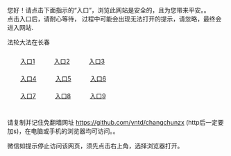您好！请点击下面指示的“入口”，浏览此网站是安全的，且为您带来平安。。 <br/>
点击入口后，请耐心等待， 过程中可能会出现无法打开的提示，请忽略，最终会进入网站. </br>

法轮大法在长春<br/>
<div style="padding:10px"><a style="margin:20px" target="_blank" href="https://d9n5kd54g38xq.cloudfront.net/2Qpsp?slpqgoj" id="ccLink1" rel="nofollow">入口1</a> <a target="_blank" style="margin:20px" href="https://d24hurswwed1lj.cloudfront.net/2Qpsp?nvbhuxn" id="ccLink2" rel="nofollow">入口2</a> <a style="margin:20px" target="_blank" href="https://d10ob7c7pxr8kx.cloudfront.net/2Qpsp?adlqzoj" id="ccLink3" rel="nofollow">入口3</a></div>

<div style="padding:10px" ><a style="margin:20px" target="_blank" href="https://d9n5kd54g38xq.cloudfront.net/2Qpsp?slpqgoj" id="ccLink4" rel="nofollow">入口4</a> <a style="margin:20px" href="https://d24hurswwed1lj.cloudfront.net/2Qpsp?nvbhuxn" target="_blank" id="ccLink5" rel="nofollow">入口5</a> <a style="margin:20px" href="https://d10ob7c7pxr8kx.cloudfront.net/2Qpsp?adlqzoj" target="_blank" id="ccLink6" rel="nofollow">入口6</a></div>

<div style="padding:10px"><a style="margin:20px" target="_blank" href="https://d9n5kd54g38xq.cloudfront.net/2Qpsp?slpqgoj" id="ccLink7" rel="nofollow">入口7</a> <a style="margin:20px" href="https://d24hurswwed1lj.cloudfront.net/2Qpsp?nvbhuxn" target="_blank" id="ccLink8" rel="nofollow">入口8</a> <a style="margin:20px" target="_blank" href="https://d10ob7c7pxr8kx.cloudfront.net/2Qpsp?adlqzoj" id="ccLink9" rel="nofollow">入口9</a></div>

<br/>



请复制并记住免翻墙网址 https://github.com/yntd/changchunzx (http后一定要加s)，在电脑或手机的浏览器均可访问。。<br/>

微信如提示停止访问该网页，须先点击右上角，选择浏览器打开。
